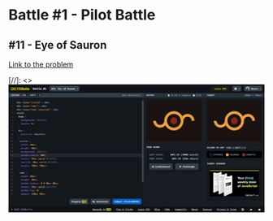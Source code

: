 # Battle #1 - Pilot Battle

## #11 - Eye of Sauron

[Link to the problem](https://cssbattle.dev/play/11)

[//]: <> ![result](./images/11_eye-of-sauron.png)

```html
```
